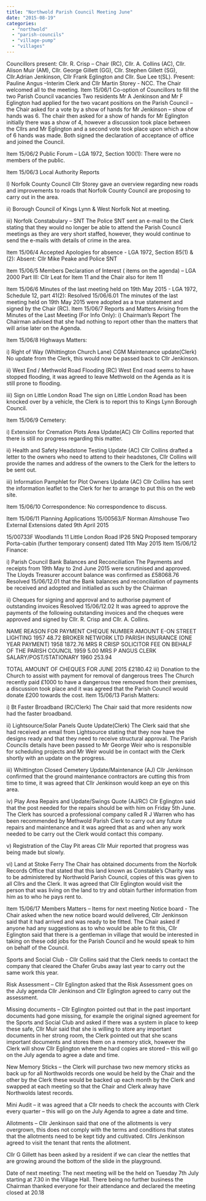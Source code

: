 ```yaml
---
title: "Northwold Parish Council Meeting June"
date: "2015-08-19"
categories: 
  - "northwold"
  - "parish-councils"
  - "village-pump"
  - "villages"
---
```


Councillors present: Cllr. R. Crisp – Chair (RC), Cllr. A. Collins (AC), Cllr. Alison Muir (AM), Cllr. George Gillett (GG), Cllr. Stephen Gillett (SG), Cllr.Adrian Jenkinson, Cllr Frank Eglington and Cllr. Sue Lee t(SL). Present: Pauline Angus –Interim Clerk and Cllr Martin Storey - NCC. The Chair welcomed all to the meeting. Item 15/06/1 Co-option of Councillors to fill the two Parish Council vacancies Two residents Mr A Jenkinson and Mr F Eglington had applied for the two vacant positions on the Parish Council – the Chair asked for a vote by a show of hands for Mr Jenkinson – show of hands was 6. The chair then asked for a show of hands for Mr Eglington initially there was a show of 4, however a discussion took place between the Cllrs and Mr Eglington and a second vote took place upon which a show of 6 hands was made. Both signed the declaration of acceptance of office and joined the Council.

Item 15/06/2 Public Forum – LGA 1972, Section 100(1): There were no members of the public.

Item 15/06/3 Local Authority Reports

I) Norfolk County Council Cllr Storey gave an overview regarding new roads and improvements to roads that Norfolk County Council are proposing to carry out in the area.

ii) Borough Council of Kings Lynn & West Norfolk Not at meeting.

iii) Norfolk Constabulary – SNT The Police SNT sent an e-mail to the Clerk stating that they would no longer be able to attend the Parish Council meetings as they are very short staffed, however, they would continue to send the e-mails with details of crime in the area.

Item 15/06/4 Accepted Apologies for absence - LGA 1972, Section 85(1) & (2): Absent: Cllr Mike Peake and Police SNT

Item 15/06/5 Members Declaration of Interest ( items on the agenda) – LGA 2000 Part III: Cllr Leat for Item 11 and the Chair also for item 11

Item 15/06/6 Minutes of the last meeting held on 19th May 2015 - LGA 1972, Schedule 12, part 41(2): Resolved 15/06/6.01 The minutes of the last meeting held on 19th May 2015 were adopted as a true statement and signed by the Chair (RC). Item 15/06/7 Reports and Matters Arising from the Minutes of the Last Meeting (For Info Only): i) Chairman’s Report The Chairman advised that she had nothing to report other than the matters that will arise later on the Agenda.

Item 15/06/8 Highways Matters:

i) Right of Way (Whittington Church Lane) CGM Maintenance update(Clerk) No update from the Clerk, this would now be passed back to Cllr Jenkinson.

ii) West End / Methwold Road Flooding (RC) West End road seems to have stopped flooding, it was agreed to leave Methwold on the Agenda as it is still prone to flooding.

iii) Sign on Little London Road The sign on Little London Road has been knocked over by a vehicle, the Clerk is to report this to Kings Lynn Borough Council.

Item 15/06/9 Cemetery:

i) Extension for Cremation Plots Area Update(AC) Cllr Collins reported that there is still no progress regarding this matter.

ii) Health and Safety Headstone Testing Update (AC) Cllr Collins drafted a letter to the owners who need to attend to their headstones, Cllr Collins will provide the names and address of the owners to the Clerk for the letters to be sent out.

iii) Information Pamphlet for Plot Owners Update (AC) Cllr Collins has sent the information leaflet to the Clerk for her to arrange to put this on the web site.

Item 15/06/10 Correspondence: No correspondence to discuss.

Item 15/06/11 Planning Applications 15/00563/F Norman Almshouse Two External Extensions dated 9th April 2015

15/00733F Woodlands 11 Little London Road IP26 5NQ Proposed temporary Porta-cabin (further temporary consent) dated 11th May 2015 Item 15/06/12 Finance:

i) Parish Council Bank Balances and Reconciliation The Payments and receipts from 19th May to 2nd June 2015 were scrutinised and approved. The Lloyds Treasurer account balance was confirmed as £58068.76 Resolved 15/06/12.01 that the Bank balances and reconciliation of payments be received and adopted and initialled as such by the Chairman

ii) Cheques for signing and approval and to authorise payment of outstanding invoices Resolved 15/06/12.02 It was agreed to approve the payments of the following outstanding invoices and the cheques were approved and signed by Cllr. R. Crisp and Cllr. A. Collins.

NAME REASON FOR PAYMENT CHEQUE NUMBER AMOUNT E-ON STREET LIGHTING 1957 48.72 BROKER NETWORK LTD PARISH INSURANCE (ONE YEAR PAYMENT) 1958 1872.76 MRS R CRISP SOLICITOR FEE ON BEHALF OF THE PARISH COUNCIL 1959 5.00 MRS P ANGUS CLERK SALARY/POST/STATIONARY 1960 253.94

TOTAL AMOUNT OF CHEQUES FOR JUNE 2015 £2180.42 iii) Donation to the Church to assist with payment for removal of dangerous trees The Church recently paid £1000 to have a dangerous tree removed from their premises, a discussion took place and it was agreed that the Parish Council would donate £200 towards the cost. Item 15/06/13 Parish Matters:

i) Bt Faster Broadband (RC/Clerk) The Chair said that more residents now had the faster broadband.

ii) Lightsource/Solar Panels Quote Update(Clerk) The Clerk said that she had received an email from Lightsource stating that they now have the designs ready and that they need to receive structural approval. The Parish Councils details have been passed to Mr George Weir who is responsible for scheduling projects and Mr Weir would be in contact with the Clerk shortly with an update on the progress.

iii) Whittington Closed Cemetery Update/Maintenance (AJ) Cllr Jenkinson confirmed that the ground maintenance contractors are cutting this from time to time, it was agreed that Cllr Jenkinson would keep an eye on this area.

iv) Play Area Repairs and Update/Swings Quote (AJ/RC) Cllr Eglington said that the post needed for the repairs should be with him on Friday 5th June. The Clerk has sourced a professional company called R J Warren who has been recommended by Methwold Parish Clerk to carry out any future repairs and maintenance and it was agreed that as and when any work needed to be carry out the Clerk would contact this company.

v) Registration of the Clay Pit areas Cllr Muir reported that progress was being made but slowly.

vi) Land at Stoke Ferry The Chair has obtained documents from the Norfolk Records Office that stated that this land known as Constable’s Charity was to be administered by Northwold Parish Council, copies of this was given to all Cllrs and the Clerk. It was agreed that Cllr Eglington would visit the person that was living on the land to try and obtain further information from him as to who he pays rent to.

Item 15/06/17 Members Matters – Items for next meeting Notice board - The Chair asked when the new notice board would delivered, Cllr Jenkinson said that it had arrived and was ready to be fitted. The Chair asked if anyone had any suggestions as to who would be able to fit this, Cllr Eglington said that there is a gentleman in village that would be interested in taking on these odd jobs for the Parish Council and he would speak to him on behalf of the Council.

Sports and Social Club - Cllr Collins said that the Clerk needs to contact the company that cleared the Chafer Grubs away last year to carry out the same work this year.

Risk Assessment – Cllr Eglington asked that the Risk Assessment goes on the July agenda Cllr Jenkinson and Cllr Eglington agreed to carry out the assessment.

Missing documents – Cllr Eglington pointed out that in the past important documents had gone missing, for example the original signed agreement for the Sports and Social Club and asked if there was a system in place to keep these safe, Cllr Muir said that she is willing to store any important documents in her strong room, the Clerk pointed out that she scans important documents and stores them on a memory stick, however the Clerk will show Cllr Eglington where the hard copies are stored – this will go on the July agenda to agree a date and time.

New Memory Sticks – the Clerk will purchase two new memory sticks as back up for all Northwolds records one would be held by the Chair and the other by the Clerk these would be backed up each month by the Clerk and swapped at each meeting so that the Chair and Clerk alway have Northwolds latest records.

Mini Audit – it was agreed that a Cllr needs to check the accounts with Clerk every quarter – this will go on the July Agenda to agree a date and time.

Allotments – Cllr Jenkinson said that one of the allotments is very overgrown, this does not comply with the terms and conditions that states that the allotments need to be kept tidy and cultivated. Cllrs Jenkinson agreed to visit the tenant that rents the allotment.

Cllr G Gillett has been asked by a resident if we can clear the nettles that are growing around the bottom of the slide in the playground.

Date of next meeting: The next meeting will be the held on Tuesday 7th July starting at 7.30 in the Village Hall. There being no further business the Chairman thanked everyone for their attendance and declared the meeting closed at 20.18
